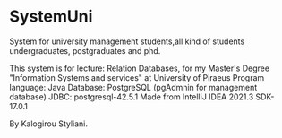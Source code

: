 # SystemUni
System for university management students,all kind of students undergraduates, postgraduates and phd.


This system is for lecture: Relation Databases, for my Master's Degree "Information Systems and services" at University of Piraeus
Program language: Java
Database: PostgreSQL (pgAdmnin for management database)
JDBC: postgresql-42.5.1
Made from IntelliJ IDEA 2021.3
SDK-17.0.1

By Kalogirou Styliani.
